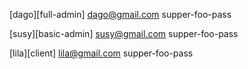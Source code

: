 
[dago][full-admin]
dago@gmail.com
supper-foo-pass


[susy][basic-admin]
susy@gmail.com
supper-foo-pass

[lila][client]
lila@gmail.com
supper-foo-pass